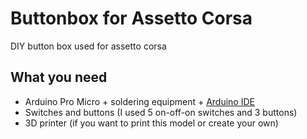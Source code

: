 # Buttonbox for Assetto Corsa
DIY button box used for assetto corsa


## What you need
- Arduino Pro Micro + soldering equipment + [Arduino IDE](https://www.arduino.cc/en/software)
- Switches and buttons (I used 5 on-off-on switches and 3 buttons)
- 3D printer (if you want to print this model or create your own)